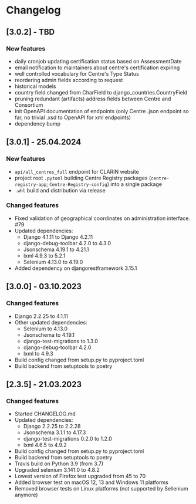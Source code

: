 # Changelog

## [3.0.2] - TBD

### New features
- daily cronjob updating certification status based on AssessmentDate
- email notification to maintainers about centre's certification expiring
- well controlled vocabulary for Centre's Type Status
- reordering admin fields according to request
- historical models
- country field changed from CharField to django_countries.CountryField
- pruning redundant (artifacts) address fields between Centre and Consortium
- init OpenAPI documentation of endpoints (only Centre .json endpoint so far, no trivial .xsd to OpenAPI for xml endpoints)
- dependency bump

## [3.0.1] - 25.04.2024

### New features
- `api/all_centres_full` endpoint for CLARIN website
- project root `.pytoml` building Centre Registry packages (`centre-registry-app`; `Centre-Registry-config`) into a single package
- `.whl` build and distribution via release

### Changed features
- Fixed validation of geographical coordinates on administration interface. #79
- Updated dependencies:
  - Django 4.1.11 to Django 4.2.11
  - django-debug-toolbar 4.2.0 to 4.3.0
  - Jsonschema 4.19.1 to 4.21.1
  - lxml 4.9.3 to 5.2.1
  - Selenium 4.13.0 to 4.19.0
- Added dependency on djangorestframework 3.15.1

## [3.0.0] - 03.10.2023

### Changed features
- Django 2.2.25 to 4.1.11
- Other updated dependencies:
  - Selenium to 4.13.0
  - Jsonschema to 4.19.1
  - django-test-migrations to 1.3.0
  - django-debug-toolbar 4.2.0
  - lxml to 4.9.3
- Build config changed from setup.py to pyproject.toml
- Build backend from setuptools to poetry

## [2.3.5] - 21.03.2023

### Changed features
- Started CHANGELOG.md
- Updated dependencies:
  - Django 2.2.25 to 2.2.28
  - Jsonschema 3.1.1 to 4.17.3
  - django-test-migrations 0.2.0 to 1.2.0
  - lxml 4.6.5 to 4.9.2
- Build config changed from setup.py to pyproject.toml
- Build backend from setuptools to poetry
- Travis build on Python 3.9 (from 3.7)
- Upgraded selenium 3.141.0 to 4.8.2
- Lowest version of Firefox test upgraded from 45 to 70
- Added browser test on macOS 12, 13 and Windows 11 platforms
- Removed browser tests on Linux platforms (not supported by Sellenium anymore)
